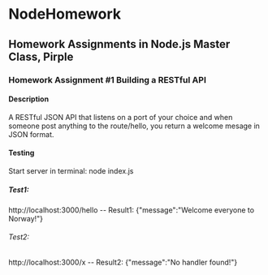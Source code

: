 # NodeHomework
## Homework Assignments in Node.js Master Class, Pirple
### Homework Assignment #1  Building a RESTful API
#### Description 
A RESTful JSON API that listens on a port of your choice and when someone post anything to the route/hello, you return a welcome mesage in JSON format. 
#### Testing
 Start server in terminal:  node index.js
   ##### Test1: 
   http://localhost:3000/hello    -- Result1: {"message":"Welcome everyone to Norway!"}
   ###### Test2: 
   http://localhost:3000/x        -- Result2: {"message":"No handler found!"}        
 
